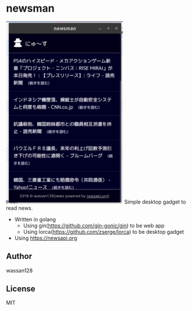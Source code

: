 # newsman
<img src="https://raw.githubusercontent.com/wassan128/newsman/images/newsman.png" alt="newsman" width="320px"/>
Simple desktop gadget to read news.

* Written in golang
	* Using gin(https://github.com/gin-gonic/gin) to be web app
	* Using lorca(https://github.com/zserge/lorca) to be desktop gadget
* Using https://newsapi.org

## Author
wassan128

## License
MIT

